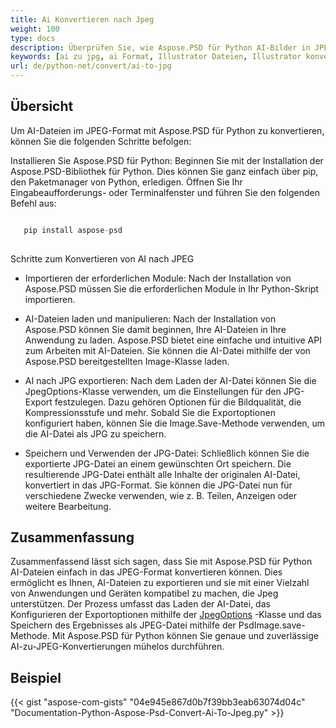 ```yaml
---
title: Ai Konvertieren nach Jpeg
weight: 100
type: docs
description: Überprüfen Sie, wie Aspose.PSD für Python AI-Bilder in JPEG umwandeln kann
keywords: [ai zu jpg, ai Format, Illustrator Dateien, Illustrator konvertieren, PSD API, Python, Code-Beispiel]
url: de/python-net/convert/ai-to-jpg
---
```


## **Übersicht**
Um AI-Dateien im JPEG-Format mit Aspose.PSD für Python zu konvertieren, können Sie die folgenden Schritte befolgen:

Installieren Sie Aspose.PSD für Python: Beginnen Sie mit der Installation der Aspose.PSD-Bibliothek für Python. Dies können Sie ganz einfach über pip, den Paketmanager von Python, erledigen. Öffnen Sie Ihr Eingabeaufforderungs- oder Terminalfenster und führen Sie den folgenden Befehl aus:

```python

   pip install aspose-psd
   
```

Schritte zum Konvertieren von AI nach JPEG

- Importieren der erforderlichen Module: Nach der Installation von Aspose.PSD müssen Sie die erforderlichen Module in Ihr Python-Skript importieren.
- AI-Dateien laden und manipulieren: Nach der Installation von Aspose.PSD können Sie damit beginnen, Ihre AI-Dateien in Ihre Anwendung zu laden. Aspose.PSD bietet eine einfache und intuitive API zum Arbeiten mit AI-Dateien. Sie können die AI-Datei mithilfe der von Aspose.PSD bereitgestellten Image-Klasse laden.

- AI nach JPG exportieren: Nach dem Laden der AI-Datei können Sie die JpegOptions-Klasse verwenden, um die Einstellungen für den JPG-Export festzulegen. Dazu gehören Optionen für die Bildqualität, die Kompressionsstufe und mehr. Sobald Sie die Exportoptionen konfiguriert haben, können Sie die Image.Save-Methode verwenden, um die AI-Datei als JPG zu speichern.

- Speichern und Verwenden der JPG-Datei: Schließlich können Sie die exportierte JPG-Datei an einem gewünschten Ort speichern. Die resultierende JPG-Datei enthält alle Inhalte der originalen AI-Datei, konvertiert in das JPG-Format. Sie können die JPG-Datei nun für verschiedene Zwecke verwenden, wie z. B. Teilen, Anzeigen oder weitere Bearbeitung.

## **Zusammenfassung**
Zusammenfassend lässt sich sagen, dass Sie mit Aspose.PSD für Python AI-Dateien einfach in das JPEG-Format konvertieren können. Dies ermöglicht es Ihnen, AI-Dateien zu exportieren und sie mit einer Vielzahl von Anwendungen und Geräten kompatibel zu machen, die Jpeg unterstützen. Der Prozess umfasst das Laden der AI-Datei, das Konfigurieren der Exportoptionen mithilfe der [JpegOptions](https://reference.aspose.com/psd/python-net/aspose.psd.imageoptions/jpegoptions/) -Klasse und das Speichern des Ergebnisses als JPEG-Datei mithilfe der PsdImage.save-Methode. Mit Aspose.PSD für Python können Sie genaue und zuverlässige AI-zu-JPEG-Konvertierungen mühelos durchführen.

## **Beispiel**
{{< gist "aspose-com-gists" "04e945e867d0b7f39bb3eab63074d04c" "Documentation-Python-Aspose-Psd-Convert-Ai-To-Jpeg.py" >}}
